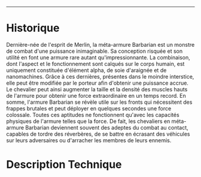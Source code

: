 ___
# Historique
Dernière-née de l'esprit de Merlin, la méta-armure Barbarian est un monstre de combat d'une puissance inimaginable. Sa conception risquée et son utilité en font une armure rare autant qu'impressionnante. La combinaison, dont l'aspect et le fonctionnement sont calqués sur le corps humain, est uniquement constituée d'élément alpha, de soie d'araignée et de nanomachines. Grâce à ces dernières, présentes dans le moindre interstice, elle peut être modifiée par le porteur afin d'obtenir une puissance accrue. Le chevalier peut ainsi augmenter la taille et la densité des muscles hauts de l'armure pour obtenir une force extraordinaire en un temps record. En somme, l'armure Barbarian se révèle utile sur les fronts qui nécessitent des frappes brutales et peut déployer en quelques secondes une force colossale. Toutes ces aptitudes ne fonctionnent qu'avec les capacités physiques de l'armure telles que la force. De fait, les chevaliers en méta-armure Barbarian deviennent souvent des adeptes du combat au contact, capables de tordre des réverbères, de se battre en écrasant des véhicules sur leurs adversaires ou d'arracher les membres de leurs ennemis.
# Description Technique

